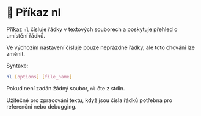 # 🔢 Příkaz nl

Příkaz ```nl``` čísluje řádky v textových souborech a poskytuje přehled o umístění řádků.  

Ve výchozím nastavení čísluje pouze neprázdné řádky, ale toto chování lze změnit.  

Syntaxe:  

```BASH
nl [options] [file_name]
```

Pokud není zadán žádný soubor, ```nl``` čte z stdin.  

Užitečné pro zpracování textu, když jsou čísla řádků potřebná pro referenční nebo debugging.